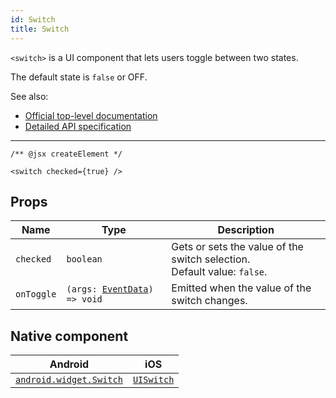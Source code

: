 ```yaml
---
id: Switch
title: Switch
---
```

<!-- contributors: [shirakaba, MisterBrownRSA, rigor789, ikoevska] -->

`<switch>` is a UI component that lets users toggle between two states.

The default state is `false` or OFF.

See also:

* [Official top-level documentation](https://docs.nativescript.org/ui/components/switch)
* [Detailed API specification](https://docs.nativescript.org/api-reference/classes/_ui_switch_.switch)

---

```tsx
/** @jsx createElement */

<switch checked={true} />
```

<!-- [> screenshots for=Switch <] -->

## Props

| Name | Type | Description |
|------|------|-------------|
| `checked` | `boolean` | Gets or sets the value of the switch selection.<br/>Default value: `false`.
| `onToggle`| `(args: `[`EventData`](https://docs.nativescript.org/api-reference/interfaces/__nativescript_core_.eventdata)`) => void` | Emitted when the value of the switch changes.

## Native component

| Android | iOS |
|---------|-----|
| [`android.widget.Switch`](https://developer.android.com/reference/android/widget/Switch.html) | [`UISwitch`](https://developer.apple.com/documentation/uikit/uiswitch)
